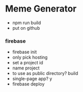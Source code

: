 # Meme Generator
- npm run build
- put on github

### firebase
- firebase init
- only pick hosting
- set a project id
- name project
- to use as public directory? build
- single-page app? y
- firebase deploy